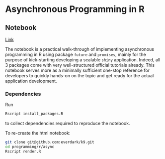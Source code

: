 # Asynchronous Programming in R

## Notebook

[Link](https://everdark.github.io/k9/notebooks/eng/programming/r/async/async_r.nb.html)

The notebook is a practical walk-through of implementing asynchronous programming in R using package `future` and `promises`,
mainly for the purpose of kick-starting developing a scalable `shiny` application.
Indeed, all 3 packages come with very well-structured official tutorials already.
This notebook serves more as a minimally sufficient one-stop reference for developers to quickly hands-on on the topic and get ready for the actual application development.

### Dependencies

Run

```sh
Rscript install_packages.R
```

to collect dependencies required to reproduce the notebook.

To re-create the html notebook:

```sh
git clone git@github.com:everdark/k9.git
cd programming/r/async
Rscript render.R
```
